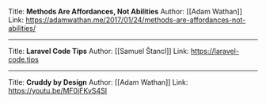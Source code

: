 Title: **Methods Are Affordances, Not Abilities**
Author: [[Adam Wathan]]
Link: https://adamwathan.me/2017/01/24/methods-are-affordances-not-abilities/

---
Title: **Laravel Code Tips**
Author: [[Samuel Štancl]]
Link: https://laravel-code.tips

---

Title: **Cruddy by Design**
Author: [[Adam Wathan]]
Link: https://youtu.be/MF0jFKvS4SI
